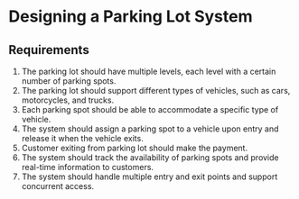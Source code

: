 # Designing a Parking Lot System

## Requirements
1. The parking lot should have multiple levels, each level with a certain number of parking spots.
2. The parking lot should support different types of vehicles, such as cars, motorcycles, and trucks.
3. Each parking spot should be able to accommodate a specific type of vehicle.
4. The system should assign a parking spot to a vehicle upon entry and release it when the vehicle exits.
5. Customer exiting from parking lot should make the payment.
6. The system should track the availability of parking spots and provide real-time information to customers.
7. The system should handle multiple entry and exit points and support concurrent access.

